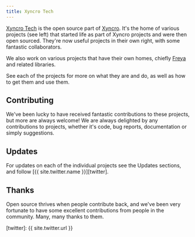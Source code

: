```yaml
---
title: Xyncro Tech
---
```


[Xyncro Tech][xyncro.tech] is the open source part of [Xyncro][xyncro.com]. It's the home of various projects (see left) that started life as part of Xyncro projects and were then open sourced. They're now useful projects in their own right, with some fantastic collaborators.

We also work on various projects that have their own homes, chiefly [Freya][freya] and related libraries.

See each of the projects for more on what they are and do, as well as how to get them and use them.

## Contributing

We've been lucky to have received fantastic contributions to these projects, but more are always welcome! We are always delighted by any contributions to projects, whether it's code, bug reports, documentation or simply suggestions.

## Updates

For updates on each of the individual projects see the Updates sections, and follow [{{ site.twitter.name }}][twitter].

## Thanks

Open source thrives when people contribute back, and we've been very fortunate to have some excellent contributions from people in the community. Many, many thanks to them.

<!--- Sites --->

[xyncro.com]: https://xyncro.com
[xyncro.tech]: https://xyncro.tech

<!--- External --->

[freya]: http://freya.io
[twitter]: {{ site.twitter.url }}
